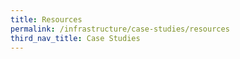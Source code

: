 ```yaml
---
title: Resources
permalink: /infrastructure/case-studies/resources
third_nav_title: Case Studies
---
```

